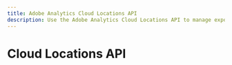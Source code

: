 ```yaml
---
title: Adobe Analytics Cloud Locations API 
description: Use the Adobe Analytics Cloud Locations API to manage export locations for analytics data.
---
```


# Cloud Locations API
